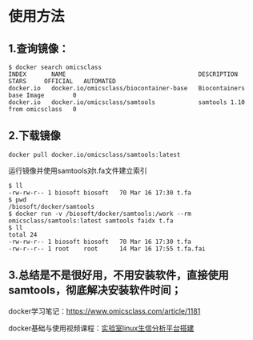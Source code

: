 # 使用方法

## 1.查询镜像：
```
$ docker search omicsclass
INDEX       NAME                                     DESCRIPTION                     STARS     OFFICIAL   AUTOMATED
docker.io   docker.io/omicsclass/biocontainer-base   Biocontainers base Image        0
docker.io   docker.io/omicsclass/samtools            samtools 1.10 from omicsclass   0
```
## 2.下载镜像
```
docker pull docker.io/omicsclass/samtools:latest
```
运行镜像并使用samtools对t.fa文件建立索引
```
$ ll
-rw-rw-r-- 1 biosoft biosoft   70 Mar 16 17:30 t.fa
$ pwd
/biosoft/docker/samtools
$ docker run -v /biosoft/docker/samtools:/work --rm   omicsclass/samtools:latest samtools faidx t.fa
$ ll
total 24
-rw-rw-r-- 1 biosoft biosoft   70 Mar 16 17:30 t.fa
-rw-r--r-- 1 root    root      14 Mar 16 17:55 t.fa.fai
```
## 3.总结是不是很好用，不用安装软件，直接使用samtools，彻底解决安装软件时间；


docker学习笔记：https://www.omicsclass.com/article/1181

docker基础与使用视频课程：[实验室linux生信分析平台搭建](https://study.163.com/course/introduction/1209757831.htm?share=1&shareId=1030291076)



